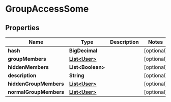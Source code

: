 

# GroupAccessSome


## Properties

| Name | Type | Description | Notes |
|------------ | ------------- | ------------- | -------------|
|**hash** | **BigDecimal** |  |  [optional] |
|**groupMembers** | [**List&lt;User&gt;**](User.md) |  |  [optional] |
|**hiddenMembers** | **List&lt;Boolean&gt;** |  |  [optional] |
|**description** | **String** |  |  [optional] |
|**hiddenGroupMembers** | [**List&lt;User&gt;**](User.md) |  |  [optional] |
|**normalGroupMembers** | [**List&lt;User&gt;**](User.md) |  |  [optional] |



